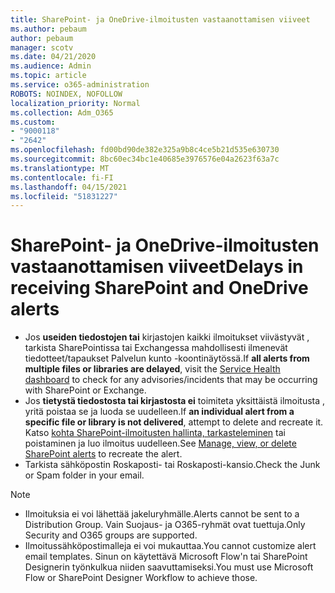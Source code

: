 ```yaml
---
title: SharePoint- ja OneDrive-ilmoitusten vastaanottamisen viiveet
ms.author: pebaum
author: pebaum
manager: scotv
ms.date: 04/21/2020
ms.audience: Admin
ms.topic: article
ms.service: o365-administration
ROBOTS: NOINDEX, NOFOLLOW
localization_priority: Normal
ms.collection: Adm_O365
ms.custom:
- "9000118"
- "2642"
ms.openlocfilehash: fd00bd90de382e325a9b8c4ce5b21d535e630730
ms.sourcegitcommit: 8bc60ec34bc1e40685e3976576e04a2623f63a7c
ms.translationtype: MT
ms.contentlocale: fi-FI
ms.lasthandoff: 04/15/2021
ms.locfileid: "51831227"
---
```

# <a name="delays-in-receiving-sharepoint-and-onedrive-alerts"></a><span data-ttu-id="be2bc-102">SharePoint- ja OneDrive-ilmoitusten vastaanottamisen viiveet</span><span class="sxs-lookup"><span data-stu-id="be2bc-102">Delays in receiving SharePoint and OneDrive alerts</span></span>

- <span data-ttu-id="be2bc-103">Jos **useiden tiedostojen tai** kirjastojen kaikki [](https://portal.office.com/adminportal/home?ref=/servicehealth) ilmoitukset viivästyvät , tarkista SharePointissa tai Exchangessa mahdollisesti ilmenevät tiedotteet/tapaukset Palvelun kunto -koontinäytössä.</span><span class="sxs-lookup"><span data-stu-id="be2bc-103">If **all alerts from multiple files or libraries are delayed**, visit the [Service Health dashboard](https://portal.office.com/adminportal/home?ref=/servicehealth) to check for any advisories/incidents that may be occurring with SharePoint or Exchange.</span></span>
- <span data-ttu-id="be2bc-104">Jos **tietystä tiedostosta tai kirjastosta ei** toimiteta yksittäistä ilmoitusta , yritä poistaa se ja luoda se uudelleen.</span><span class="sxs-lookup"><span data-stu-id="be2bc-104">If **an individual alert from a specific file or library is not delivered**, attempt to delete and recreate it.</span></span> <span data-ttu-id="be2bc-105">Katso [kohta SharePoint-ilmoitusten hallinta, tarkasteleminen](https://support.microsoft.com/office/99dfb19c-9a90-4a8c-aba1-aa8c8afb0de2) tai poistaminen ja luo ilmoitus uudelleen.</span><span class="sxs-lookup"><span data-stu-id="be2bc-105">See [Manage, view, or delete SharePoint alerts](https://support.microsoft.com/office/99dfb19c-9a90-4a8c-aba1-aa8c8afb0de2) to recreate the alert.</span></span>
- <span data-ttu-id="be2bc-106">Tarkista sähköpostin Roskaposti- tai Roskaposti-kansio.</span><span class="sxs-lookup"><span data-stu-id="be2bc-106">Check the Junk or Spam folder in your email.</span></span>

> [!NOTE]
> - <span data-ttu-id="be2bc-107">Ilmoituksia ei voi lähettää jakeluryhmälle.</span><span class="sxs-lookup"><span data-stu-id="be2bc-107">Alerts cannot be sent to a Distribution Group.</span></span> <span data-ttu-id="be2bc-108">Vain Suojaus- ja O365-ryhmät ovat tuettuja.</span><span class="sxs-lookup"><span data-stu-id="be2bc-108">Only Security and O365 groups are supported.</span></span>
> - <span data-ttu-id="be2bc-109">Ilmoitussähköpostimalleja ei voi mukauttaa.</span><span class="sxs-lookup"><span data-stu-id="be2bc-109">You cannot customize alert email templates.</span></span> <span data-ttu-id="be2bc-110">Sinun on käytettävä Microsoft Flow'n tai SharePoint Designerin työnkulkua niiden saavuttamiseksi.</span><span class="sxs-lookup"><span data-stu-id="be2bc-110">You must use Microsoft Flow or SharePoint Designer Workflow to achieve those.</span></span>
